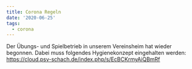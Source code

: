 ```yaml
---
title: Corona Regeln
date: '2020-06-25'
tags:
  - corona
---
```


Der Übungs- und Spielbetrieb in unserem Vereinsheim hat wieder begonnen. Dabei muss folgendes Hygienekonzept eingehalten werden: https://cloud.psv-schach.de/index.php/s/EcBCKrmyAiQBmRf
